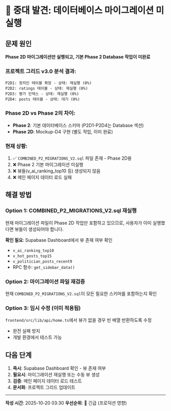 # 🚨 중대 발견: 데이터베이스 마이그레이션 미실행

## 문제 원인
**Phase 2D 마이그레이션만 실행되고, 기본 Phase 2 Database 작업이 미완료**

### 프로젝트 그리드 v3.0 분석 결과:
```
P2D1: 정치인 테이블 확장 - 상태: 재실행 (0%)
P2D2: ratings 테이블 - 상태: 재실행 (0%)
P2D3: 평가 인덱스 - 상태: 재실행 (0%)
P2D4: posts 테이블 - 상태: 대기 (0%)
```

### Phase 2D vs Phase 2의 차이:
- **Phase 2**: 기본 데이터베이스 스키마 (P2D1-P2D4는 Database 섹션)
- **Phase 2D**: Mockup-D4 구현 (별도 작업, 이미 완료)

### 현재 상황:
1. ✅ `COMBINED_P2_MIGRATIONS_V2.sql` 파일 존재 - Phase 2D용
2. ❌ Phase 2 기본 마이그레이션 미실행
3. ❌ 뷰들(v_ai_ranking_top10 등) 생성되지 않음
4. ❌ 메인 페이지 데이터 로드 실패

## 해결 방법

### Option 1: COMBINED_P2_MIGRATIONS_V2.sql 재실행
현재 마이그레이션 파일이 Phase 2D 작업만 포함하고 있으므로, 사용자가 이미 실행했다면 뷰들이 생성되어야 합니다.

**확인 필요**: Supabase Dashboard에서 뷰 존재 여부 확인
- `v_ai_ranking_top10`
- `v_hot_posts_top15`
- `v_politician_posts_recent9`
- RPC 함수: `get_sidebar_data()`

### Option 2: 마이그레이션 파일 재검증
현재 `COMBINED_P2_MIGRATIONS_V2.sql`이 모든 필요한 스키마를 포함하는지 확인

### Option 3: 임시 수정 (이미 적용됨)
`frontend/src/lib/api/home.ts`에서 뷰가 없을 경우 빈 배열 반환하도록 수정
- 완전 실패 방지
- 개발 환경에서 테스트 가능

## 다음 단계

1. **즉시**: Supabase Dashboard 확인 - 뷰 존재 여부
2. **필요시**: 마이그레이션 재실행 또는 수동 뷰 생성
3. **검증**: 메인 페이지 데이터 로드 테스트
4. **문서화**: 프로젝트 그리드 업데이트

---
**작성 시간**: 2025-10-20 03:30
**우선순위**: 🔴 긴급 (프로덕션 영향)
